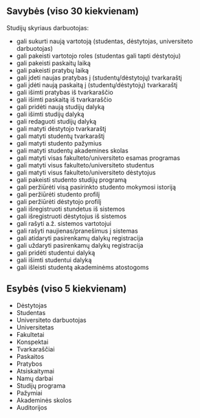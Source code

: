 ## Savybės (viso 30 kiekvienam)

Studijų skyriaus darbuotojas:
- gali sukurti naują vartotoją (studentas, dėstytojas, universiteto darbuotojas)
- gali pakeisti vartotojo roles (studentas gali tapti dėstytoju)
- gali pakeisti paskaitų laiką
- gali pakeisti pratybų laiką
- gali įdeti naujas pratybas į (studentų/dėstytojų) tvarkaraštį
- gali įdėti naują paskaitą į (studentų/dėstytojų) tvarkaraštį
- gali išimti pratybas iš tvarkaraščio
- gali išimti paskaitą iš tvarkaraščio
- gali pridėti naują studijų dalyką
- gali išimti studijų dalyką
- gali redaguoti studijų dalyką
- gali matyti dėstytojo tvarkaraštį
- gali matyti studentų tvarkaraštį
- gali matyti studento pažymius
- gali matyti studentų akademines skolas
- gali matyti visas fakulteto/universiteto esamas programas
- gali matyti visus fakulteto/universiteto studentus
- gali matyti visus fakulteto/universiteto dėstytojus
- gali pakeisti studento studijų programą
- gali peržiūrėti visą pasirinkto studento mokymosi istoriją
- gali peržiūrėti studento profilį
- gali peržiūrėti dėstytojo profilį
- gali išregistruoti stundetus iš sistemos
- gali išregistruoti dėstytojus iš sistemos
- gali rašyti a.ž. sistemos vartotojui
- gali rašyti naujienas/pranešimus į sistemas
- gali atidaryti pasirenkamų dalykų registracija
- gali uždaryti pasirenkamų dalykų registracija
- gali pridėti studentui dalyką
- gali išimti studentui dalyką
- gali išleisti studentą akademinėms atostogoms

## Esybės (viso 5 kiekvienam)

- Dėstytojas
- Studentas
- Universiteto darbuotojas
- Universitetas
- Fakultetai
- Konspektai
- Tvarkaraščiai
- Paskaitos
- Pratybos
- Atsiskaitymai
- Namų darbai
- Studijų programa
- Pažymiai
- Akademinės skolos
- Auditorijos
